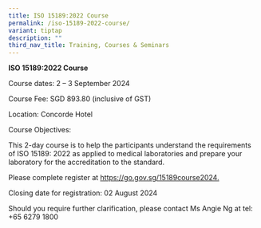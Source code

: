 ```yaml
---
title: ISO 15189:2022 Course
permalink: /iso-15189-2022-course/
variant: tiptap
description: ""
third_nav_title: Training, Courses & Seminars
---
```

<p><strong>ISO 15189:2022 Course</strong>
</p>
<p>Course dates: 2 – 3 September 2024</p>
<p>Course Fee: SGD 893.80 (inclusive of GST)</p>
<p>Location: Concorde Hotel</p>
<p>Course Objectives:</p>
<p>This 2-day course is to help the participants understand the requirements
of ISO 15189: 2022 as applied to medical laboratories and prepare your
laboratory for the accreditation to the standard.</p>
<p>Please complete register at <a href="https://go.gov.sg/15189course2024" rel="noopener noreferrer nofollow" target="_blank">https://go.gov.sg/15189course2024.</a>
</p>
<p>Closing date for registration: 02 August 2024</p>
<p>Should you require further clarification, please contact Ms Angie Ng at
tel: +65 6279 1800</p>